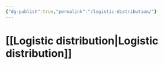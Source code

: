 ```yaml
---
{"dg-publish":true,"permalink":"/logistic-distribution/"}
---
```


# [[Logistic distribution\|Logistic distribution]]

